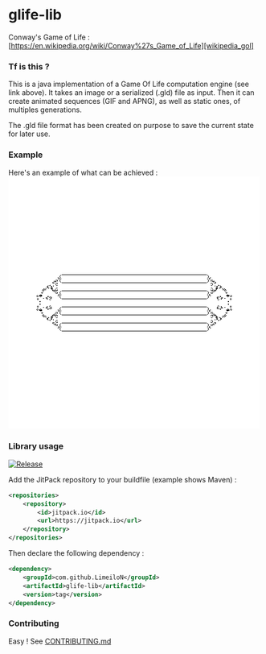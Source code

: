 # glife-lib
Conway's Game of Life : [https://en.wikipedia.org/wiki/Conway%27s_Game_of_Life][wikipedia_gol]

### Tf is this ?
This is a java implementation of a Game Of Life computation engine (see link above).
It takes an image or a serialized (.gld) file as input.
Then it can create animated sequences (GIF and APNG), as well as static ones, of multiples generations.

The .gld file format has been created on purpose to save the current state for later use.

### Example
Here's an example of what can be achieved :
![example gif][example_gif]

### Library usage
[![Release][jitpack-badge]][jitpack-url]

Add the JitPack repository to your buildfile (example shows Maven) :
```xml
<repositories>
	<repository>
	    <id>jitpack.io</id>
	    <url>https://jitpack.io</url>
	</repository>
</repositories>
```
Then declare the following dependency :
```xml
<dependency>
    <groupId>com.github.LimeiloN</groupId>
	<artifactId>glife-lib</artifactId>
	<version>tag</version>
</dependency>
```

### Contributing
Easy ! See [CONTRIBUTING.md][contributing]

[wikipedia_gol]: https://en.wikipedia.org/wiki/Conway%27s_Game_of_Life
[example_gif]: output.gif "Example"
[jitpack-badge]: https://jitpack.io/v/LimeiloN/game-of-life.svg "jitpack badge"
[jitpack-url]: https://jitpack.io/#LimeiloN/game-of-life
[contributing]: https://github.com/LimeiloN/glife-lib/blob/master/CONTRIBUTING.md
